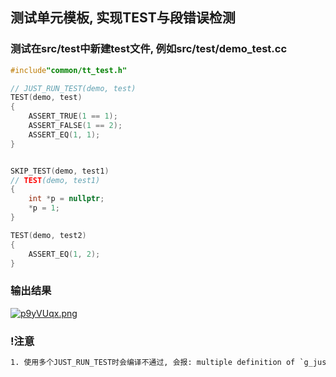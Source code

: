 ## 测试单元模板, 实现TEST与段错误检测

### 测试在src/test中新建test文件, 例如src/test/demo_test.cc

```c++
#include"common/tt_test.h"

// JUST_RUN_TEST(demo, test)
TEST(demo, test)
{
    ASSERT_TRUE(1 == 1);
    ASSERT_FALSE(1 == 2);
    ASSERT_EQ(1, 1);
}


SKIP_TEST(demo, test1)
// TEST(demo, test1)
{
    int *p = nullptr;
    *p = 1;
}

TEST(demo, test2)
{
    ASSERT_EQ(1, 2);
}
```

### 输出结果

[![p9yVUqx.png](https://s1.ax1x.com/2023/05/12/p9yVUqx.png)](https://imgse.com/i/p9yVUqx)

### !注意

```txt
1. 使用多个JUST_RUN_TEST时会编译不通过, 会报: multiple definition of `g_justtest_Test'
```
